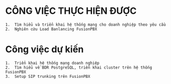 # CÔNG VIỆC THỰC HIỆN ĐƯỢC

    1.  Tìm hiểu và triển khai hệ thống mạng cho doanh nghiệp theo yêu cầu
    2.	Nghiên cứu Load Banlancing FusionPBX
    
# Công việc dự kiến

    1.  Triển khai hệ thống mạng doanh nghiệp
    2.  Tìm hiểu về BDR PostgreSQL, triển khai cluster trên hệ thống FusionPBX 
    3.  Setup SIP trunking trên FusionPBX
